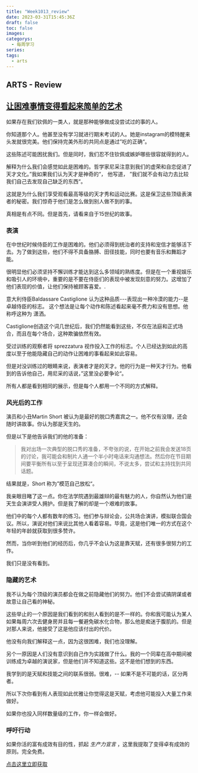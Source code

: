```yaml
---
title: "Week1013_review"
date: 2023-03-31T15:45:36Z
draft: false 
toc: false
images:
categorys:
  - 每周学习
series:
tags:
  - arts 
---
```


## ARTS - Review
## [让困难事情变得看起来简单的艺术](https://medium.com/personal-growth/sprezzatura-the-art-of-making-difficult-things-look-simple-55d0441c5cd)

如果存在我们钦佩的一类人，就是那种能够做成没尝试过的事的人。

你知道那个人。他甚至没有学习就进行期末考试的人。她是instagram的模特醒来头发就很完美。他们保持完美外形的共同点是通过”吃的正确“。

这些陈述可能困扰我们。但是同时，我们忍不住钦佩或嫉妒哪些很容就得到的人。

解释为什么我们会感觉如此是困难的。哲学家尼采注意到我们的虚荣和自恋促进了天才文化。”我如果我们认为天才是神奇的“， 他写道， ”我们就不会有动力去比较我们自己去发现自己缺乏的东西“。

这就是为什么我们享受观看最高等级的天才秀和运动比赛。这是保卫这些顶级表演者的秘密。我们惊奇于他们是怎么做到别人做不到的事。

真相是有点不同。但是首先，请看来自于15世纪的故事。

### 表演
在中世纪时候侍臣的工作是困难的。他们必须得到统治者的支持和宠信才能够活下去。为了做到这些，他们不得不具备胳膊、田径技能，同时也要有音乐和舞蹈才能。

很明显他们必须坚持不懈训练才能达到这么多领域的熟练度。但是在一个重视娱乐和吸引人的环境中，重要的是不要在侍臣们的表现中被发现刻意的努力。这增加了他们表现的价值，让他们保持被顾客喜爱。.

意大利侍臣Baldassare Castiglione 认为这种品质---表现出一种冷漠的能力--是卓越侍臣的标志。
这个想法是让每个动作和陈述看起来毫不费力和没有思想。他称呼这种为 潇洒。

Castiglione创造这个词几世纪后，我们仍然能看到这些，不仅在法庭和正式场合，而且在每个场合，这种欺骗依然有效。

受过训练的观察者将 sprezzatura 视作投入工作的标志。个人已经达到如此的高度以至于他能隐藏自己的动作让困难的事看起来如此容易。

但是对没训练过的眼睛来说，表演者才是的天才。他的行为是一种天才行为。他看到的告诉他自己，用尼采的话说，”这里没必要争论“。


所有人都是看到相同的展示，但是每个人都用一个不同的方式解释。

### 风光后的工作

演员和小丑Martin Short 被认为是最好的脱口秀嘉宾之一。他不仅有没理，还会随时讲故事。你认为那是天生的。

但是以下是他告诉我们的他的准备：

> 我对出场一次典型的脱口秀的准备，不夸张的说，在开始之前我会发送18页的讨论，我可能会和制片人通一个半小时电话来沟通想法。然后你在节目期间要平衡所有以至于呈现还算凑合的瞬间，不说太多，尝试和主持找到共同话题。
> 

结果就是，Short 称为”模范自己放松“。


我亲眼目睹了这一点。你在法学院遇到最雄辩的最有魅力的人，你自然认为他们是天生会演讲受人拥护。但是我了解的却是一个艰难的故事。

他们中的每个人都有数年的练习。他们参与辩论会，公共场合演讲，模拟联合国会议。所以，演说对他们来说比其他人看着容易。毕竟，这是他们唯一的方式在这个年轻的年龄就获取到很多赞许。

然而，当你听到他们的经历后，你几乎不会认为这是靠天赋，还有很多很努力的工作。

我们只是没有看到。


### 隐藏的艺术

我不认为每个顶级的演员都会在做之前隐藏他们的努力。他们不会尝试搞阴谋或者故意让自己看的神秘。

这些举止的一个原因是我们看到的和别人看到的是不一样的。你和我可能认为某人如果每周六次去健身房并且每一餐避免碳水化合物，那么他是痴迷于腹肌的。但是对那人来说，他接受了这是他应该付出的代价。

他没有向我们解释这一点，因为这很困难，我们也没理解。

另个一原因是人们没有意识到自己作为实践做了什么。我的一个同辈在高中期间被训练成为卓越的演说家，但是他们并不知道这些。这不是他们想到的东西。

我学到的是天赋和技能之间的联系很弱。很难，-- 如果不是不可能的话，区分两者。

所以下次你看到有人表现如此优雅让你觉得这是天赋，考虑他可能投入大量工作来做好。

如果你也投入同样数量级的工作，你一样会做好。


### 呼吁行动
如果你活的富有成效有目的性，抓起 *生产力宣言* ，这里我提取了变得卓有成效的原则。完全免费。

[点击这里立即获取](http://subscribe.constantrenewal.com/)
















